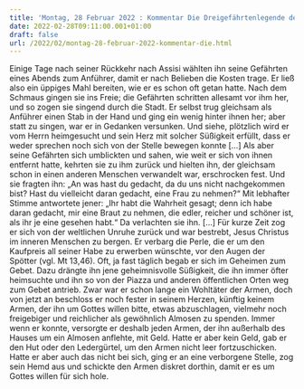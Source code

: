 ```yaml
---
title: 'Montag, 28 Februar 2022 : Kommentar Die Dreigefährtenlegende des hl. Franz von Assisi'
date: 2022-02-28T09:11:00.001+01:00
draft: false
url: /2022/02/montag-28-februar-2022-kommentar-die.html
---
```


Einige Tage nach seiner Rückkehr nach Assisi wählten ihn seine Gefährten eines Abends zum Anführer, damit er nach Belieben die Kosten trage. Er ließ also ein üppiges Mahl bereiten, wie er es schon oft getan hatte. Nach dem Schmaus gingen sie ins Freie; die Gefährten schritten allesamt vor ihm her, und so zogen sie singend durch die Stadt. Er selbst trug gleichsam als Anführer einen Stab in der Hand und ging ein wenig hinter ihnen her; aber statt zu singen, war er in Gedanken versunken. Und siehe, plötzlich wird er vom Herrn heimgesucht und sein Herz mit solcher Süßigkeit erfüllt, dass er weder sprechen noch sich von der Stelle bewegen konnte \[…\] Als aber seine Gefährten sich umblickten und sahen, wie weit er sich von ihnen entfernt hatte, kehrten sie zu ihm zurück und hielten ihn, der gleichsam schon in einen anderen Menschen verwandelt war, erschrocken fest. Und sie fragten ihn: „An was hast du gedacht, da du uns nicht nachgekommen bist? Hast du vielleicht daran gedacht, eine Frau zu nehmen?“ Mit lebhafter Stimme antwortete jener: „Ihr habt die Wahrheit gesagt; denn ich habe daran gedacht, mir eine Braut zu nehmen, die edler, reicher und schöner ist, als ihr je eine gesehen habt.“ Da verlachten sie ihn. \[…\] Für kurze Zeit zog er sich von der weltlichen Unruhe zurück und war bestrebt, Jesus Christus im inneren Menschen zu bergen. Er verbarg die Perle, die er um den Kaufpreis all seiner Habe zu erwerben wünschte, vor den Augen der Spötter (vgl. Mt 13,46). Oft, ja fast täglich begab er sich im Geheimen zum Gebet. Dazu drängte ihn jene geheimnisvolle Süßigkeit, die ihn immer öfter heimsuchte und ihn so von der Piazza und anderen öffentlichen Orten weg zum Gebet antrieb. Zwar war er schon lange ein Wohltäter der Armen, doch von jetzt an beschloss er noch fester in seinem Herzen, künftig keinem Armen, der ihn um Gottes willen bitte, etwas abzuschlagen, vielmehr noch freigebiger und reichlicher als gewöhnlich Almosen zu spenden. Immer wenn er konnte, versorgte er deshalb jeden Armen, der ihn außerhalb des Hauses um ein Almosen anflehte, mit Geld. Hatte er aber kein Geld, gab er den Hut oder den Ledergürtel, um den Armen nicht leer fortzuschicken. Hatte er aber auch das nicht bei sich, ging er an eine verborgene Stelle, zog sein Hemd aus und schickte den Armen diskret dorthin, damit er es um Gottes willen für sich hole.